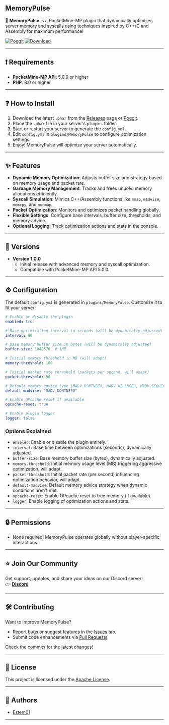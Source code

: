 ## MemoryPulse

🌌 **MemoryPulse** is a PocketMine-MP plugin that dynamically optimizes server memory and syscalls using techniques inspired by C++/C and Assembly for maximum performance!

[![Poggit](https://poggit.pmmp.io/shield.state/MemoryPulse)](https://poggit.pmmp.io/p/MemoryPulse) [![Download](https://poggit.pmmp.io/shield.dl.total/MemoryPulse)](https://poggit.pmmp.io/p/MemoryPulse)

---

## ❗ Requirements

- **PocketMine-MP API**: 5.0.0 or higher  
- **PHP**: 8.0 or higher  

---

## ❓ How to Install

1. Download the latest `.phar` from the [Releases](https://github.com/Estem01/MemoryPulse/releases) page or [Poggit](https://poggit.pmmp.io/p/MemoryPulse).  
2. Place the `.phar` file in your server's `plugins` folder.  
3. Start or restart your server to generate the `config.yml`.  
4. Edit `config.yml` in `plugins/MemoryPulse` to configure optimization settings.  
5. Enjoy! MemoryPulse will optimize your server automatically.

---

## ✨ Features

- **Dynamic Memory Optimization**: Adjusts buffer size and strategy based on memory usage and packet rate.  
- **Garbage Memory Management**: Tracks and frees unused memory allocations efficiently.  
- **Syscall Simulation**: Mimics C++/Assembly functions like `mmap`, `madvise`, `memcpy`, and `munmap`.  
- **Packet Optimization**: Monitors and optimizes packet handling globally.  
- **Flexible Settings**: Configure base intervals, buffer size, thresholds, and memory advice.  
- **Optional Logging**: Track optimization actions and stats in the console.  

---

## 📜 Versions

- **Version 1.0.0**
  - Initial release with advanced memory and syscall optimization.  
  - Compatible with PocketMine-MP API 5.0.0.  

---

## ⚙️ Configuration

The default `config.yml` is generated in `plugins/MemoryPulse`. Customize it to fit your server:

```yaml
# Enable or disable the plugin
enabled: true

# Base optimization interval in seconds (will be dynamically adjusted)
interval: 60

# Base memory buffer size in bytes (will be dynamically adjusted)
buffer-size: 1048576  # 1MB

# Initial memory threshold in MB (will adapt)
memory-threshold: 100

# Initial packet rate threshold (packets per second, will adapt)
packet-threshold: 50

# Default memory advice type (MADV_DONTNEED, MADV_WILLNEED, MADV_SEQUENTIAL, MADV_RANDOM)
default-madvise: "MADV_DONTNEED"

# Enable OPcache reset if available
opcache-reset: true

# Enable plugin logger
logger: false
```

### Options Explained
- `enabled`: Enable or disable the plugin entirely.  
- `interval`: Base time between optimizations (seconds), dynamically adjusted.  
- `buffer-size`: Base memory buffer size (bytes), dynamically adjusted.  
- `memory-threshold`: Initial memory usage level (MB) triggering aggressive optimization, will adapt.  
- `packet-threshold`: Initial packet rate (per second) influencing optimization behavior, will adapt.  
- `default-madvise`: Default memory advice strategy when dynamic conditions aren't met.  
- `opcache-reset`: Enable OPcache reset to free memory (if available).  
- `logger`: Enable logging of optimization actions and stats.  

---

## 🔒 Permissions

- None required! MemoryPulse operates globally without player-specific interactions.

---

## ⭐ Join Our Community

Get support, updates, and share your ideas on our Discord server!  
👉 **[Discord](https://discord.gg/TEQz9QGx3s)** 

---

## 🛠️ Contributing

Want to improve MemoryPulse?  
- Report bugs or suggest features in the [Issues](https://github.com/Estem01/MemoryPulse/issues) tab.  
- Submit code enhancements via [Pull Requests](https://github.com/Estem01/MemoryPulse/pulls).  

Check the [commits](https://github.com/Estem01/MemoryPulse/commits/main) for the latest changes!

---

## 📝 License

This project is licensed under the [Apache License](https://github.com/Estem01/MemoryPulse/blob/main/LICENSE).  

---

## 👥 Authors

- [Estem01](https://github.com/Estem01)

---
